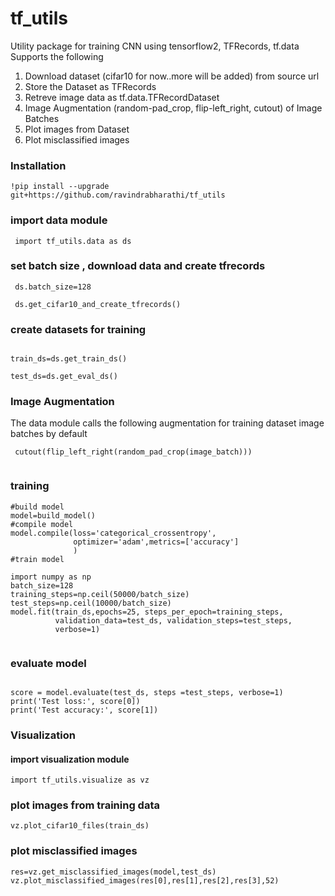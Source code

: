 # tf_utils
Utility package for training CNN using tensorflow2, TFRecords, tf.data
Supports the following
1. Download dataset (cifar10 for now..more will be added) from source url
2. Store the Dataset as TFRecords
3. Retreve image data as tf.data.TFRecordDataset
4. Image Augmentation (random-pad_crop, flip-left_right, cutout) of Image Batches
5. Plot images from Dataset 
6. Plot misclassified images 




### Installation
```
!pip install --upgrade git+https://github.com/ravindrabharathi/tf_utils
```
 

### import data module
```
 import tf_utils.data as ds
```

### set batch size , download data and create tfrecords

```
 ds.batch_size=128

 ds.get_cifar10_and_create_tfrecords()
 ```

### create datasets for training 
```

train_ds=ds.get_train_ds()

test_ds=ds.get_eval_ds()
```
### Image Augmentation
The data module calls the following augmentation for training dataset image batches by default 

```
 cutout(flip_left_right(random_pad_crop(image_batch)))
 
``` 
  
### training
```
#build model 
model=build_model()
#compile model
model.compile(loss='categorical_crossentropy',
              optimizer='adam',metrics=['accuracy']
              )
#train model 

import numpy as np
batch_size=128
training_steps=np.ceil(50000/batch_size)
test_steps=np.ceil(10000/batch_size)
model.fit(train_ds,epochs=25, steps_per_epoch=training_steps, 
          validation_data=test_ds, validation_steps=test_steps,
          verbose=1)
          
```
### evaluate model 
```

score = model.evaluate(test_ds, steps =test_steps, verbose=1)
print('Test loss:', score[0])
print('Test accuracy:', score[1])
```

### Visualization 

#### import visualization module
```
import tf_utils.visualize as vz
```
### plot images from training data
```
vz.plot_cifar10_files(train_ds)
```

### plot misclassified images
```
res=vz.get_misclassified_images(model,test_ds)
vz.plot_misclassified_images(res[0],res[1],res[2],res[3],52)
```

